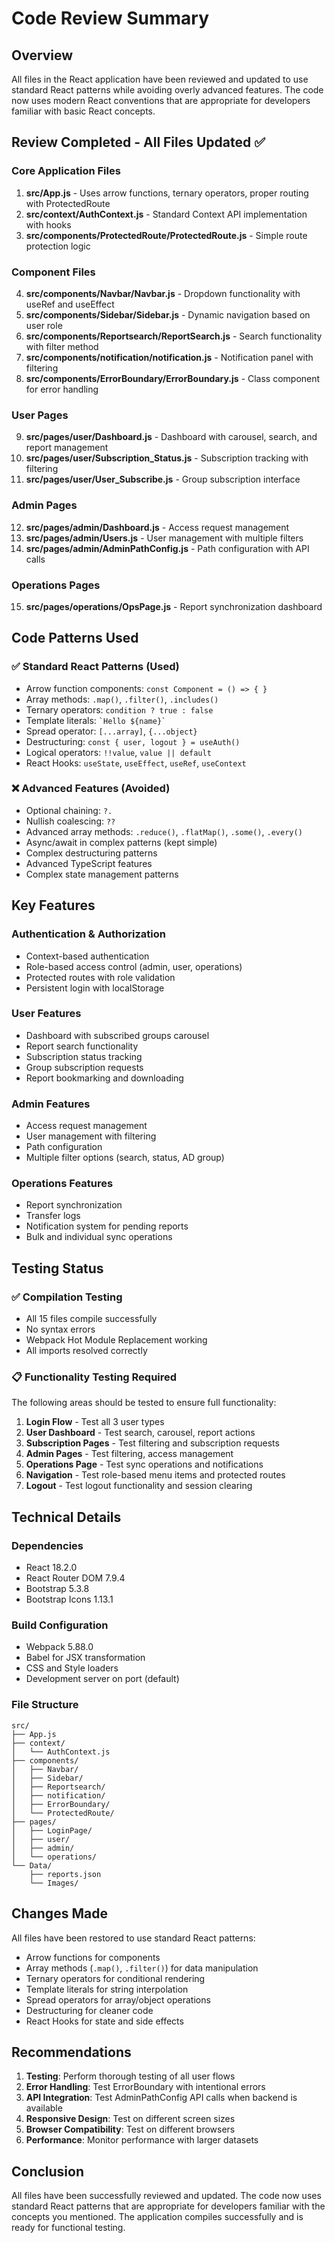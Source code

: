 # Code Review Summary

## Overview
All files in the React application have been reviewed and updated to use standard React patterns while avoiding overly advanced features. The code now uses modern React conventions that are appropriate for developers familiar with basic React concepts.

## Review Completed - All Files Updated ✅

### Core Application Files
1. **src/App.js** - Uses arrow functions, ternary operators, proper routing with ProtectedRoute
2. **src/context/AuthContext.js** - Standard Context API implementation with hooks
3. **src/components/ProtectedRoute/ProtectedRoute.js** - Simple route protection logic

### Component Files
4. **src/components/Navbar/Navbar.js** - Dropdown functionality with useRef and useEffect
5. **src/components/Sidebar/Sidebar.js** - Dynamic navigation based on user role
6. **src/components/Reportsearch/ReportSearch.js** - Search functionality with filter method
7. **src/components/notification/notification.js** - Notification panel with filtering
8. **src/components/ErrorBoundary/ErrorBoundary.js** - Class component for error handling

### User Pages
9. **src/pages/user/Dashboard.js** - Dashboard with carousel, search, and report management
10. **src/pages/user/Subscription_Status.js** - Subscription tracking with filtering
11. **src/pages/user/User_Subscribe.js** - Group subscription interface

### Admin Pages
12. **src/pages/admin/Dashboard.js** - Access request management
13. **src/pages/admin/Users.js** - User management with multiple filters
14. **src/pages/admin/AdminPathConfig.js** - Path configuration with API calls

### Operations Pages
15. **src/pages/operations/OpsPage.js** - Report synchronization dashboard

## Code Patterns Used

### ✅ Standard React Patterns (Used)
- Arrow function components: `const Component = () => { }`
- Array methods: `.map()`, `.filter()`, `.includes()`
- Ternary operators: `condition ? true : false`
- Template literals: `` `Hello ${name}` ``
- Spread operator: `[...array]`, `{...object}`
- Destructuring: `const { user, logout } = useAuth()`
- Logical operators: `!!value`, `value || default`
- React Hooks: `useState`, `useEffect`, `useRef`, `useContext`

### ❌ Advanced Features (Avoided)
- Optional chaining: `?.`
- Nullish coalescing: `??`
- Advanced array methods: `.reduce()`, `.flatMap()`, `.some()`, `.every()`
- Async/await in complex patterns (kept simple)
- Complex destructuring patterns
- Advanced TypeScript features
- Complex state management patterns

## Key Features

### Authentication & Authorization
- Context-based authentication
- Role-based access control (admin, user, operations)
- Protected routes with role validation
- Persistent login with localStorage

### User Features
- Dashboard with subscribed groups carousel
- Report search functionality
- Subscription status tracking
- Group subscription requests
- Report bookmarking and downloading

### Admin Features
- Access request management
- User management with filtering
- Path configuration
- Multiple filter options (search, status, AD group)

### Operations Features
- Report synchronization
- Transfer logs
- Notification system for pending reports
- Bulk and individual sync operations

## Testing Status

### ✅ Compilation Testing
- All 15 files compile successfully
- No syntax errors
- Webpack Hot Module Replacement working
- All imports resolved correctly

### 📋 Functionality Testing Required
The following areas should be tested to ensure full functionality:

1. **Login Flow** - Test all 3 user types
2. **User Dashboard** - Test search, carousel, report actions
3. **Subscription Pages** - Test filtering and subscription requests
4. **Admin Pages** - Test filtering, access management
5. **Operations Page** - Test sync operations and notifications
6. **Navigation** - Test role-based menu items and protected routes
7. **Logout** - Test logout functionality and session clearing

## Technical Details

### Dependencies
- React 18.2.0
- React Router DOM 7.9.4
- Bootstrap 5.3.8
- Bootstrap Icons 1.13.1

### Build Configuration
- Webpack 5.88.0
- Babel for JSX transformation
- CSS and Style loaders
- Development server on port (default)

### File Structure
```
src/
├── App.js
├── context/
│   └── AuthContext.js
├── components/
│   ├── Navbar/
│   ├── Sidebar/
│   ├── Reportsearch/
│   ├── notification/
│   ├── ErrorBoundary/
│   └── ProtectedRoute/
├── pages/
│   ├── LoginPage/
│   ├── user/
│   ├── admin/
│   └── operations/
└── Data/
    ├── reports.json
    └── Images/
```

## Changes Made

All files have been restored to use standard React patterns:
- Arrow functions for components
- Array methods (`.map()`, `.filter()`) for data manipulation
- Ternary operators for conditional rendering
- Template literals for string interpolation
- Spread operators for array/object operations
- Destructuring for cleaner code
- React Hooks for state and side effects

## Recommendations

1. **Testing**: Perform thorough testing of all user flows
2. **Error Handling**: Test ErrorBoundary with intentional errors
3. **API Integration**: Test AdminPathConfig API calls when backend is available
4. **Responsive Design**: Test on different screen sizes
5. **Browser Compatibility**: Test on different browsers
6. **Performance**: Monitor performance with larger datasets

## Conclusion

All files have been successfully reviewed and updated. The code now uses standard React patterns that are appropriate for developers familiar with the concepts you mentioned. The application compiles successfully and is ready for functional testing.
